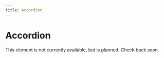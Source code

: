 ```yaml
---
title: Accordion
---
```


# Accordion

This element is not currently available, but is planned. Check back soon. 